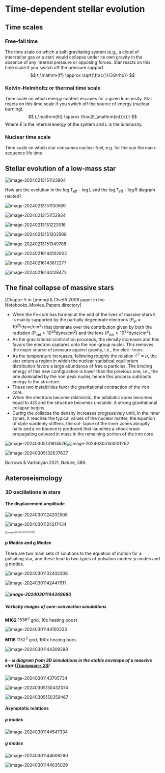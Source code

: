 # Time-dependent stellar evolution

## Time scales

### Free-fall time 

The time scale on which a self-gravitating system (e.g., a cloud of interstellar gas or a star) would collapse under its own gravity in the absence of any internal pressure or opposing forces. Star reacts on this time scale if you switch off the pressure support.
$$
t_\mathrm{ff} \approx \sqrt{\frac{1}{3G\rho}}
$$

### Kelvin-Helmholtz or thermal time scale

Time scale on which energy content escapes for a given luminosity. Star reacts on this time scale if you switch off the source of energy (nuclear burning).
$$
t_\mathrm{th} \approx \frac{E_\mathrm{int}}{L}
$$
Where $E$ is the internal energy of the system and $L$ is the luminosity.

### Nuclear time scale

Time scale on which star consumes nuclear fuel, e.g. for the sun the main-sequence life time. 

## Stellar evolution of a low-mass star

![image-20240213151123804](7.Time-dependent_stellar_evolution.assets/image-20240213151123804.png)

How are the evolution in the $\log T_\mathrm{eff}$ - $\log L$ and the   $\log T_\mathrm{eff}$ - $\log R$ diagram related?

![image-20240213151100569](7.Time-dependent_stellar_evolution.assets/image-20240213151100569.png)



![image-20240213151152934](7.Time-dependent_stellar_evolution.assets/image-20240213151152934.png)

![image-20240213151223016](7.Time-dependent_stellar_evolution.assets/image-20240213151223016.png)

![image-20240213151303508](7.Time-dependent_stellar_evolution.assets/image-20240213151303508.png)

![image-20240213151349788](7.Time-dependent_stellar_evolution.assets/image-20240213151349788.png)

![image-20240216144102902](7.Time-dependent_stellar_evolution.assets/image-20240216144102902.png)



![image-20240216143812277](7.Time-dependent_stellar_evolution.assets/image-20240216143812277.png)

![image-20240216144128472](7.Time-dependent_stellar_evolution.assets/image-20240216144128472.png)

## The final collapse of massive stars

[Chapter 5 in Limongi & Chieffi 2008 paper in the Notebooks_Movies_Papers directory]

* When the Fe core has formed at the end of the lives of massive stars it is mainly supported by the partially degenerate electrons ($P_\mathrm{el} \approx 10^{28} \mathrm{dyne/cm^2}$) that dominate over the contribution given by both the radiation ($P_\mathrm{rad} \approx 10^{26} \mathrm{dyne/cm^2}$) and the ions ($P_\mathrm{ion} \approx 10^{25} \mathrm{dyne/cm^2}$). 
* As the gravitational contraction proceeds, the density increases and this favors the electron captures onto the iron-group nuclei. This removes the major source of pressure against gravity, i.e., the elec- trons. 
* As the temperature increases, following roughly the relation $T^3 \approx \rho$, the star enters a region in which the nuclear statistical equilibrium distribution favors a large abundance of free α particles. The binding energy of this new configuration is lower than the previous one, i.e., the one dominated by the iron peak nuclei, hence this process subtracts energy to the structure. 
* These two instabilities favor the gravitational contraction of the iron core. 
* When the electrons become relativistic, the adiabatic index becomes equal to 4/3 and the structure becomes unstable. A strong gravitational collapse begins.
* During the collapse the density increases progressively until, in the inner zones, it reaches the typical values of the nuclear matter, the equation of state suddenly stiffens, the col- lapse of the inner zones abruptly halts and a re-bounce is produced that launches a shock wave propagating outward in mass in the remaining portion of the iron core.

![image-20240305131814676](7.Time-dependent_stellar_evolution.assets/image-20240305131814676.png)![image-20240305133001262](7.Time-dependent_stellar_evolution.assets/image-20240305133001262.png)



![image-20240305132637637](7.Time-dependent_stellar_evolution.assets/image-20240305132637637.png)

Burrows & Vartanyan 2021, Nature, 589. 

## Asteroseismology

### 3D oscillations in stars

#### The displacement amplitude

![image-20240301124202508](7.Time-dependent_stellar_evolution.assets/image-20240301124202508.png)

![image-20240301124217434](7.Time-dependent_stellar_evolution.assets/image-20240301124217434.png)



<img src="7.Time-dependent_stellar_evolution.assets/image-20240301124101372.png" alt="image-20240301124101372" style="zoom:50%;" />

#### p Modes and g Modes

There are two main sets of solutions to the equation of motion for a pulsating star, and these lead to two types of pulsation modes: p modes and g modes.

![image-20240301132402208](7.Time-dependent_stellar_evolution.assets/image-20240301132402208.png)

![image-20240301142447611](7.Time-dependent_stellar_evolution.assets/image-20240301142447611.png)

##### ![image-20240301144349680](7.Time-dependent_stellar_evolution.assets/image-20240301144349680.png)

##### Vorticity images of core-convection simulations 

**M162** $1536^3$ grid, 10x heating boost

![image-20240301144100323](7.Time-dependent_stellar_evolution.assets/image-20240301144100323.png)

**M116** $1152^3$ grid, 100x heating boos

![image-20240301144309388](7.Time-dependent_stellar_evolution.assets/image-20240301144309388.png)

##### $k$ - $\omega$ diagram from 3D simulations in the stable envelope of a massive star ([Thompson+ 23](https://arxiv.org/abs/2303.06125))

![image-20240301143705734](7.Time-dependent_stellar_evolution.assets/image-20240301143705734.png)

![image-20240305150432074](7.Time-dependent_stellar_evolution.assets/image-20240305150432074.png)



![image-20240305150359467](7.Time-dependent_stellar_evolution.assets/image-20240305150359467.png)



#### Asymptotic relations

##### p modes

![image-20240301144547334](7.Time-dependent_stellar_evolution.assets/image-20240301144547334.png)

##### g modes

![image-20240301144608290](7.Time-dependent_stellar_evolution.assets/image-20240301144608290.png)

![image-20240301144635029](7.Time-dependent_stellar_evolution.assets/image-20240301144635029.png)

